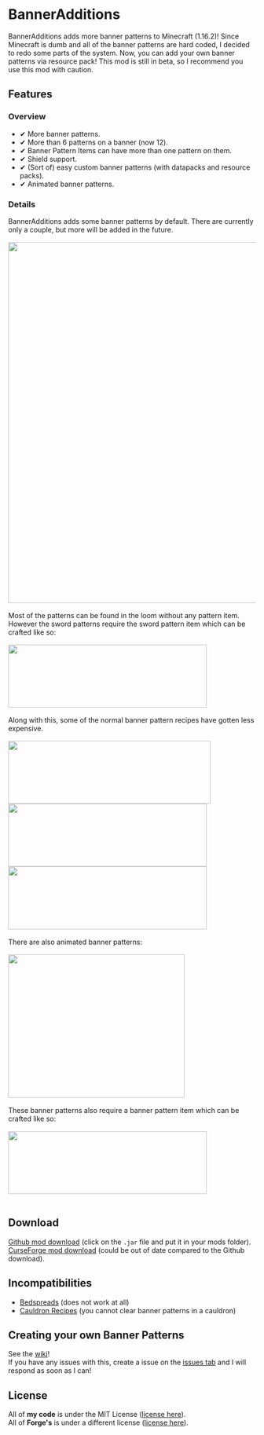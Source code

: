 # BannerAdditions
BannerAdditions adds more banner patterns to Minecraft (1.16.2)!
Since Minecraft is dumb and all of the banner patterns are hard coded, I decided to redo some parts of the system. Now, you can add your own banner patterns via resource pack!
This mod is still in beta, so I recommend you use this mod with caution.

## Features
### Overview
- ✔ More banner patterns.
- ✔ More than 6 patterns on a banner (now 12).
- ✔ Banner Pattern Items can have more than one pattern on them.
- ✔ Shield support.
- ✔ (Sort of) easy custom banner patterns (with datapacks and resource packs).
- ✔ Animated banner patterns.

### Details
BannerAdditions adds some banner patterns by default. There are currently only a couple, but more will be added in the future.<br><br>
<img src="../1.16.2/screenshots/banner_0.png" width="735"><br><br>
Most of the patterns can be found in the loom without any pattern item. However the sword patterns require the sword pattern item which can be crafted like so:<br><br>
<img src="../1.16.2/screenshots/crafting_swords.png" width="404" height="128"><br><br>
Along with this, some of the normal banner pattern recipes have gotten less expensive.<br><br>
<img src="../1.16.2/screenshots/crafting_creeper_charge.png" width="412" height="128"><br>
<img src="../1.16.2/screenshots/crafting_skull_charge.png" width="404" height="128"><br>
<img src="../1.16.2/screenshots/crafting_thing_charge.png" width="404" height="128"><br><br>
There are also animated banner patterns:<br><br>
<img src="../1.16.2/screenshots/banner_1.gif" width="359" height="292"><br><br>
These banner patterns also require a banner pattern item which can be crafted like so:<br><br>
<img src="../1.16.2/screenshots/crafting_animations.png" width="404" height="128"><br><br>

## Download
[Github mod download](https://github.com/EliteAsian123/BannerAdditions/releases) (click on the `.jar` file and put it in your mods folder).<br>
[CurseForge mod download](https://www.curseforge.com/minecraft/mc-mods/banneradditions) (could be out of date compared to the Github download).

## Incompatibilities
- [Bedspreads](https://www.curseforge.com/minecraft/mc-mods/bedspreads) (does not work at all)
- [Cauldron Recipes](https://www.curseforge.com/minecraft/mc-mods/cauldron-recipes) (you cannot clear banner patterns in a cauldron)

## Creating your own Banner Patterns
See the [wiki](https://github.com/EliteAsian123/BannerAdditions/wiki/Creating-Custom-Banner-Patterns)!<br>
If you have any issues with this, create a issue on the [issues tab](https://github.com/EliteAsian123/BannerAdditions/issues) and I will respond as soon as I can!

## License
All of **my code** is under the MIT License ([license here](../1.16.2/LICENSE)).<br>
All of **Forge's** is under a different license ([license here](../1.16.2/FORGE_LICENSE)).
